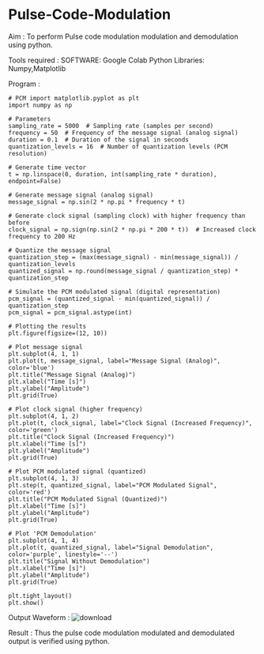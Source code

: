 # Pulse-Code-Modulation
Aim :
To perform Pulse code modulation modulation and demodulation using python.

Tools required :
SOFTWARE: Google Colab 
Python Libraries: Numpy,Matplotlib

Program :
~~~
# PCM import matplotlib.pyplot as plt
import numpy as np

# Parameters
sampling_rate = 5000  # Sampling rate (samples per second)
frequency = 50  # Frequency of the message signal (analog signal)
duration = 0.1  # Duration of the signal in seconds
quantization_levels = 16  # Number of quantization levels (PCM resolution)

# Generate time vector
t = np.linspace(0, duration, int(sampling_rate * duration), endpoint=False)

# Generate message signal (analog signal)
message_signal = np.sin(2 * np.pi * frequency * t)

# Generate clock signal (sampling clock) with higher frequency than before
clock_signal = np.sign(np.sin(2 * np.pi * 200 * t))  # Increased clock frequency to 200 Hz

# Quantize the message signal
quantization_step = (max(message_signal) - min(message_signal)) / quantization_levels
quantized_signal = np.round(message_signal / quantization_step) * quantization_step

# Simulate the PCM modulated signal (digital representation)
pcm_signal = (quantized_signal - min(quantized_signal)) / quantization_step
pcm_signal = pcm_signal.astype(int)

# Plotting the results
plt.figure(figsize=(12, 10))

# Plot message signal
plt.subplot(4, 1, 1)
plt.plot(t, message_signal, label="Message Signal (Analog)", color='blue')
plt.title("Message Signal (Analog)")
plt.xlabel("Time [s]")
plt.ylabel("Amplitude")
plt.grid(True)

# Plot clock signal (higher frequency)
plt.subplot(4, 1, 2)
plt.plot(t, clock_signal, label="Clock Signal (Increased Frequency)", color='green')
plt.title("Clock Signal (Increased Frequency)")
plt.xlabel("Time [s]")
plt.ylabel("Amplitude")
plt.grid(True)

# Plot PCM modulated signal (quantized)
plt.subplot(4, 1, 3)
plt.step(t, quantized_signal, label="PCM Modulated Signal", color='red')
plt.title("PCM Modulated Signal (Quantized)")
plt.xlabel("Time [s]")
plt.ylabel("Amplitude")
plt.grid(True)

# Plot 'PCM Demodulation'
plt.subplot(4, 1, 4)
plt.plot(t, quantized_signal, label="Signal Demodulation", color='purple', linestyle='--')
plt.title("Signal Without Demodulation")
plt.xlabel("Time [s]")
plt.ylabel("Amplitude")
plt.grid(True)

plt.tight_layout()
plt.show()
~~~
Output Waveform :
![download](https://github.com/user-attachments/assets/478c37cb-540c-4ae3-84cc-53234d09df71)

Result :
Thus the pulse code modulation modulated and demodulated output is verified using python.

